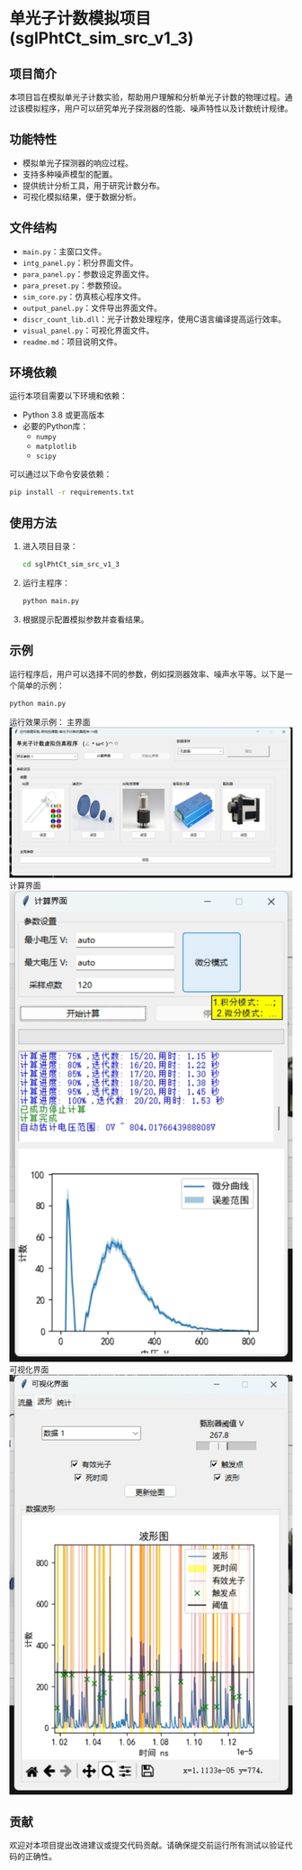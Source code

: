# 单光子计数模拟项目 (sglPhtCt_sim_src_v1_3)

## 项目简介

本项目旨在模拟单光子计数实验，帮助用户理解和分析单光子计数的物理过程。通过该模拟程序，用户可以研究单光子探测器的性能、噪声特性以及计数统计规律。

## 功能特性

- 模拟单光子探测器的响应过程。
- 支持多种噪声模型的配置。
- 提供统计分析工具，用于研究计数分布。
- 可视化模拟结果，便于数据分析。

## 文件结构

- `main.py`：主窗口文件。
- `intg_panel.py`：积分界面文件。
- `para_panel.py`：参数设定界面文件。
- `para_preset.py`：参数预设。
- `sim_core.py`：仿真核心程序文件。
- `output_panel.py`：文件导出界面文件。
- `discr_count_lib.dll`：光子计数处理程序，使用C语言编译提高运行效率。
- `visual_panel.py`：可视化界面文件。
- `readme.md`：项目说明文件。

## 环境依赖

运行本项目需要以下环境和依赖：

- Python 3.8 或更高版本
- 必要的Python库：
  - `numpy`
  - `matplotlib`
  - `scipy`

可以通过以下命令安装依赖：

```bash
pip install -r requirements.txt
```

## 使用方法

1. 进入项目目录：
   ```bash
   cd sglPhtCt_sim_src_v1_3
   ```
2. 运行主程序：
   ```bash
   python main.py
   ```
3. 根据提示配置模拟参数并查看结果。

## 示例

运行程序后，用户可以选择不同的参数，例如探测器效率、噪声水平等。以下是一个简单的示例：

```bash
python main.py
```

运行效果示例：
主界面
![主界面](./OperatingInterface/main.png)
计算界面
![计算界面](./OperatingInterface/intg.png)
可视化界面
![可视化界面](./OperatingInterface/visl.png)


## 贡献

欢迎对本项目提出改进建议或提交代码贡献。请确保提交前运行所有测试以验证代码的正确性。
